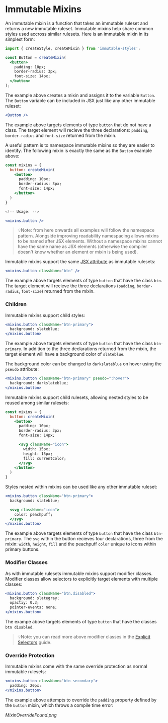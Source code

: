 # Immutable Mixins

An immutable mixin is a function that takes an immutable ruleset and returns a new immutable ruleset. Immutable mixins help share common styles used accross similar rulesets. Here is an immutable mixin in its simplest form:

```jsx
import { createStyle, createMixin } from 'immutable-styles';

const Button = createMixin(
  <button>
    padding: 10px;
    border-radius: 3px;
    font-size: 14px;
  </button>
);
```

The example above creates a mixin and assigns it to the variable `Button`. The `Button` variable can be included in JSX just like any other immutable ruleset:

```jsx
<Button />
```

The example above targets elements of type `button` that do not have a class. The target element will recieve the three declarations: `padding`, `border-radius` and `font-size` returned from the mixin.

A useful pattern is to namespace immutable mixins so they are easier to identify. The following mixin is exactly the same as the `Button` example above:

```jsx
const mixins = {
  button: createMixin(
    <button>
      padding: 10px;
      border-radius: 3px;
      font-size: 14px;
    </button>
  )
}

<!-- Usage: -->

<mixins.button />
```

> 💡Note: from here onwards all examples will follow the namespace pattern. Alongside improving readability namespacing allows mixins to be named after JSX elements. Without a namespace mixins cannot have the same name as JSX elements (otherwise the compiler doesn't know whether an element or mixin is being used).

Immutable mixins support the same [JSX attribute]() as immutable rulesets:

```jsx
<mixins.button className="btn" />
```

The example above targets elements of type `button` that have the class `btn`. The target element will recieve the three declarations (`padding`, `border-radius`, `font-size`) returned from the mixin.

### Children

Immutable mixins support child styles:

```jsx
<mixins.button className="btn-primary">
  background: slateblue;
</mixins.button>
```

The example above targets elements of type `button` that have the class `btn-primary`. In addition to the three declarations returned from the mixin, the target element will have a background color of `slateblue`.

The background color can be changed to `darkslateblue` on hover using the `pseudo` attribute:

```jsx
<mixins.button className="btn-primary" pseudo=":hover">
  background: darkslateblue;
</mixins.button>
```

Immutable mixins support child rulesets, allowing nested styles to be reused among similar rulesets:

```jsx
const mixins = {
  button: createMixin(
    <button>
      padding: 10px;
      border-radius: 3px;
      font-size: 14px;

      <svg className="icon">
        width: 15px;
        height: 15px;
        fill: currentColor;
      </svg>
    </button>
  )
}
```

Styles nested within mixins can be used like any other immutable ruleset:

```jsx
<mixins.button className="btn-primary">
  background: slateblue;

  <svg className="icon">
    color: peachpuff;
  </svg>
</mixins.button>
```

The example above targets elements of type `button` that have the class `btn-primary`. The `svg` within the button recieves four declarations, three from the mixin: `width`, `height`, `fill` and the peachpuff `color` unique to icons within primary buttons.

### Modifier Classes

As with immutable rulesets immutable mixins support modifier classes. Modifier classes allow selectors to explicitly target elements with multiple classes:

```jsx
<mixins.button className="btn.disabled">
  background: slategray;
  opactiy: 0.3;
  pointer-events: none;
</mixins.button>
```

The exampe above targets elements of type `button` that have the classes `btn disabled`.

> 💡Note: you can read more above modifier classes in the [Explicit Selectors]() guide.

### Override Protection

Immutable mixins come with the same override protection as normal immutable rulesets:

```jsx
<mixins.button className="btn-secondary">
  padding: 20px;
</mixins.button>
```

The example above attempts to override the `padding` property defined by the `button` mixin, which throws a compile time error:

*MixinOverrideFound.png*